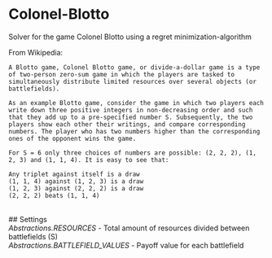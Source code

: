 # Colonel-Blotto
Solver for the game Colonel Blotto using a regret minimization-algorithm

From Wikipedia:
```
A Blotto game, Colonel Blotto game, or divide-a-dollar game is a type of two-person zero-sum game in which the players are tasked to simultaneously distribute limited resources over several objects (or battlefields). 

As an example Blotto game, consider the game in which two players each write down three positive integers in non-decreasing order and such that they add up to a pre-specified number S. Subsequently, the two players show each other their writings, and compare corresponding numbers. The player who has two numbers higher than the corresponding ones of the opponent wins the game.

For S = 6 only three choices of numbers are possible: (2, 2, 2), (1, 2, 3) and (1, 1, 4). It is easy to see that:

Any triplet against itself is a draw
(1, 1, 4) against (1, 2, 3) is a draw
(1, 2, 3) against (2, 2, 2) is a draw
(2, 2, 2) beats (1, 1, 4)

```


<br>
## Settings
<br>
<i>Abstractions.RESOURCES</i> - Total amount of resources divided between battlefields (S)
<br>
<i>Abstractions.BATTLEFIELD_VALUES</i> - Payoff value for each battlefield

